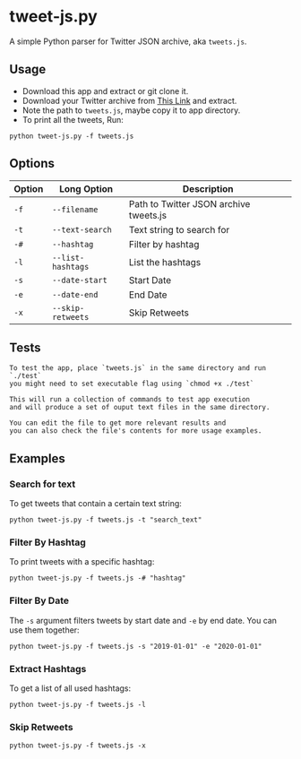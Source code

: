 # tweet-js.py #

A simple Python parser for Twitter JSON archive, aka `tweets.js`.


## Usage ##

- Download this app and extract or git clone it.
- Download your Twitter archive from [This Link](https://x.com/settings/download_your_data) and extract.
- Note the path to `tweets.js`, maybe copy it to app directory.
- To print all the tweets, Run:

```
python tweet-js.py -f tweets.js
```

## Options ##

| Option | Long Option | Description |
| - | - | - |
| `-f` | `--filename` | Path to Twitter JSON archive tweets.js |
| `-t` | `--text-search` | Text string to search for |
| `-#` | `--hashtag` | Filter by hashtag |
| `-l` | `--list-hashtags` | List the hashtags |
| `-s` | `--date-start` | Start Date |
| `-e` | `--date-end` | End Date |
| `-x` | `--skip-retweets` | Skip Retweets |

## Tests ##

    To test the app, place `tweets.js` in the same directory and run `./test`
    you might need to set executable flag using `chmod +x ./test`
    
    This will run a collection of commands to test app execution
    and will produce a set of ouput text files in the same directory.

    You can edit the file to get more relevant results and
    you can also check the file's contents for more usage examples.


## Examples ##

### Search for text ###

To get tweets that contain a certain text string:

```
python tweet-js.py -f tweets.js -t "search_text"
```


### Filter By Hashtag ###

To print tweets with a specific hashtag:

```
python tweet-js.py -f tweets.js -# "hashtag"
```


### Filter By Date ###

The `-s` argument filters tweets by start date and `-e` by end date. You can use them together:

```
python tweet-js.py -f tweets.js -s "2019-01-01" -e "2020-01-01"
```

### Extract Hashtags ###

To get a list of all used hashtags:

```
python tweet-js.py -f tweets.js -l
```


### Skip Retweets ###

```
python tweet-js.py -f tweets.js -x
```
